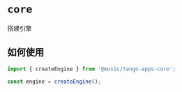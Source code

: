 # `core`

搭建引擎

## 如何使用

```js
import { createEngine } from '@music/tango-apps-core';

const engine = createEngine();
```
